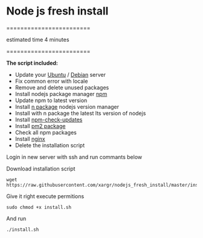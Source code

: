 # Node js fresh install

========================

estimated time 4 minutes

========================

__The script included:__

  * Update your [Ubuntu](https://www.ubuntu.com/) / [Debian](https://www.debian.org/) server
  * Fix common error with locale
  * Remove and delete unused packages
  * Install nodejs package manager [npm](https://github.com/npm/npm)
  * Update npm to latest version
  * Install [n package](https://github.com/tj/n) nodejs version manager
  * Install with n package the latest lts version of nodejs
  * Install [npm-check-updates](https://github.com/tjunnone/npm-check-updates)
  * Install [pm2 package](https://github.com/Unitech/pm2)
  * Check all npm packages
  * Install [nginx](https://www.nginx.com)
  * Delete the installation script



Login in new server with ssh and run commants below


Download installation script

```
wget https://raw.githubusercontent.com/xargr/nodejs_fresh_install/master/install.sh
```

Give it right execute permitions

```
sudo chmod +x install.sh
```

And run

```
./install.sh
```
